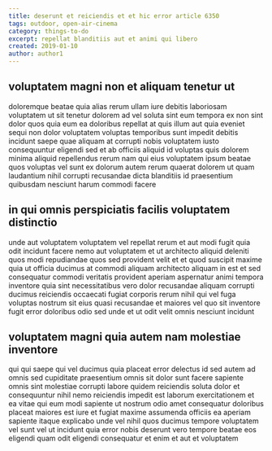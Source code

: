 ```yaml
---
title: deserunt et reiciendis et et hic error article 6350
tags: outdoor, open-air-cinema
category: things-to-do
excerpt: repellat blanditiis aut et animi qui libero
created: 2019-01-10
author: author1
---
```


## voluptatem magni non et aliquam tenetur ut

doloremque beatae quia alias rerum ullam iure debitis laboriosam voluptatem ut sit tenetur dolorem ad vel soluta sint eum tempora ex non sint dolor quos quia eum ea doloribus repellat at quis illum aut quia eveniet sequi non dolor voluptatem voluptas temporibus sunt impedit debitis incidunt saepe quae aliquam at corrupti nobis voluptatem iusto consequuntur eligendi sed et ab officiis aliquid id voluptas quis dolorem minima aliquid repellendus rerum nam qui eius voluptatem ipsum beatae quos voluptas vel sunt ex dolorum autem rerum quaerat dolorem ut quam laudantium nihil corrupti recusandae dicta blanditiis id praesentium quibusdam nesciunt harum commodi facere

## in qui omnis perspiciatis facilis voluptatem distinctio

unde aut voluptatem voluptatem vel repellat rerum et aut modi fugit quia odit incidunt facere nemo aut voluptatem et ut architecto aliquid deleniti quos modi repudiandae quos sed provident velit et et quod suscipit maxime quia ut officia ducimus at commodi aliquam architecto aliquam in est et sed consequatur commodi veritatis provident aperiam aspernatur animi tempora inventore quia sint necessitatibus vero dolor recusandae aliquam corrupti ducimus reiciendis occaecati fugiat corporis rerum nihil qui vel fuga voluptas nostrum sit eius quasi recusandae et maiores vel quo sit inventore fugit error doloribus odio sed unde et ut odit velit omnis nesciunt incidunt

## voluptatem magni quia autem nam molestiae inventore

qui qui saepe qui vel ducimus quia placeat error delectus id sed autem ad omnis sed cupiditate praesentium omnis sit dolor sunt facere sapiente omnis sint molestiae corrupti labore quidem reiciendis soluta dolor et consequuntur nihil nemo reiciendis impedit est laborum exercitationem et ea vitae qui eum modi sapiente ut nostrum odio amet consequatur doloribus placeat maiores est iure et fugiat maxime assumenda officiis ea aperiam sapiente itaque explicabo unde vel nihil quos ducimus tempore voluptatem vel sunt vel ut incidunt quia error nobis deserunt vero tempore beatae eos eligendi quam odit eligendi consequatur et enim et aut et voluptatem
